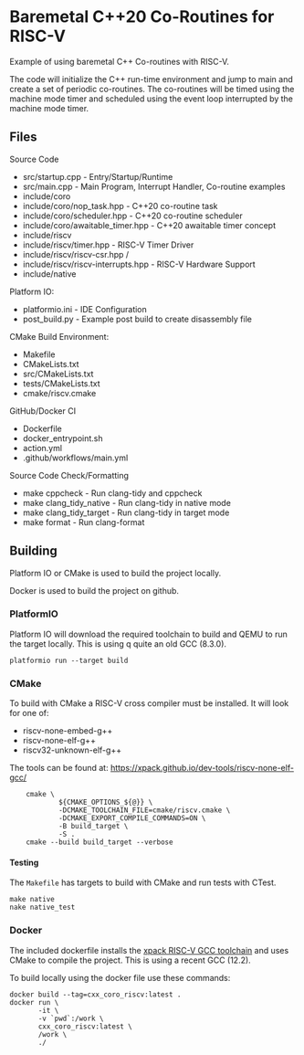 # Baremetal C++20 Co-Routines for RISC-V

Example of using baremetal C++ Co-routines with RISC-V.

The code will initialize the C++ run-time environment and jump to main
and create a set of periodic co-routines. The co-routines will be
timed using the machine mode timer and scheduled using the event loop
interrupted by the machine mode timer.

## Files

Source Code

- src/startup.cpp - Entry/Startup/Runtime
- src/main.cpp - Main Program, Interrupt Handler, Co-routine examples
- include/coro
- include/coro/nop_task.hpp - C++20 co-routine task
- include/coro/scheduler.hpp - C++20 co-routine scheduler
- include/coro/awaitable_timer.hpp - C++20 awaitable timer concept
- include/riscv
- include/riscv/timer.hpp - RISC-V Timer Driver
- include/riscv/riscv-csr.hpp / 
- include/riscv/riscv-interrupts.hpp - RISC-V Hardware Support
- include/native

Platform IO:

- platformio.ini - IDE Configuration
- post_build.py - Example post build to create disassembly file

CMake Build Environment:

- Makefile
- CMakeLists.txt
- src/CMakeLists.txt
- tests/CMakeLists.txt
- cmake/riscv.cmake

GitHub/Docker CI

- Dockerfile
- docker_entrypoint.sh
- action.yml
- .github/workflows/main.yml

Source Code Check/Formatting

- make cppcheck - Run clang-tidy and cppcheck 
- make clang_tidy_native - Run clang-tidy in native mode
- make clang_tidy_target - Run clang-tidy in target mode
- make format - Run clang-format


## Building

Platform IO or CMake is used to build the project locally.

Docker is used to build the project on github.

### PlatformIO

Platform IO will download the required toolchain to build and QEMU to run the target locally. This is using q quite an old GCC (8.3.0).

~~~
platformio run --target build
~~~

### CMake

To build with CMake a RISC-V cross compiler must be installed. It will look for one of:

- riscv-none-embed-g++
- riscv-none-elf-g++
- riscv32-unknown-elf-g++

The tools can be found at: https://xpack.github.io/dev-tools/riscv-none-elf-gcc/

~~~
	cmake \
			${CMAKE_OPTIONS_${@}} \
            -DCMAKE_TOOLCHAIN_FILE=cmake/riscv.cmake \
	        -DCMAKE_EXPORT_COMPILE_COMMANDS=ON \
		    -B build_target \
	        -S .
	cmake --build build_target --verbose
~~~

#### Testing

The `Makefile` has targets to build with CMake and run tests with CTest.

~~~
make native
nake native_test
~~~


### Docker

The included dockerfile installs the [xpack RISC-V GCC
toolchain](https://xpack.github.io/riscv-none-embed-gcc/) and uses
CMake to compile the project. This is using a recent GCC (12.2).

To build locally using the docker file use these commands:

~~~
docker build --tag=cxx_coro_riscv:latest .
docker run \
       -it \
       -v `pwd`:/work \
       cxx_coro_riscv:latest \
       /work \
       ./

~~~
